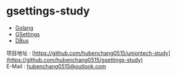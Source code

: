 # gsettings-study

* [Golang](./golang/SUMMARY.md)  
* [GSettings](./gsettings/SUMMARY.md)  
* [DBus](./dbus/SUMMARY.md)  

项目地址 : [https://github.com/hubenchang0515/uniontech-study](https://github.com/hubenchang0515/gsettings-study)  
E-Mail : [hubenchang0515@outlook.com](mailto://hubenchang0515@outlook.com) 

